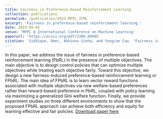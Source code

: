 ```yaml
---
title: Fairness in Preference-based Reinforcement Learning
collection: publications
permalink: /publication/2023-MFPL-ICML
excerpt: 'Fairness in preference-based reinforcement learning.'
date: 2023-05-01
venue: 'MFPL @ International Conference on Machine Learning'
paperurl: 'https://arxiv.org/pdf/2306.09995'
citation: 'Siddique, Umer, Abhinav Sinha, and Yongcan Cao. "Fairness in Preference-based Reinforcement Learning." ICML 2023 Workshop The Many Facets of Preference-Based Learning. 2023.'
---
```


In this paper, we address the issue of fairness in preference-based reinforcement learning (PbRL) in the presence of multiple objectives. The main objective is to design control policies that can optimize multiple objectives while treating each objective fairly. Toward this objective, we design a new fairness-induced preference-based reinforcement learning or FPbRL. The main idea of FPbRL is to learn vector reward functions associated with multiple objectives via new welfare-based preferences rather than reward-based preference in PbRL, coupled with policy learning via maximizing a generalized Gini welfare function. Finally, we provide experiment studies on three different environments to show that the proposed FPbRL approach can achieve both efficiency and equity for learning effective and fair policies. [Download paper here](https://arxiv.org/pdf/2306.09995)
